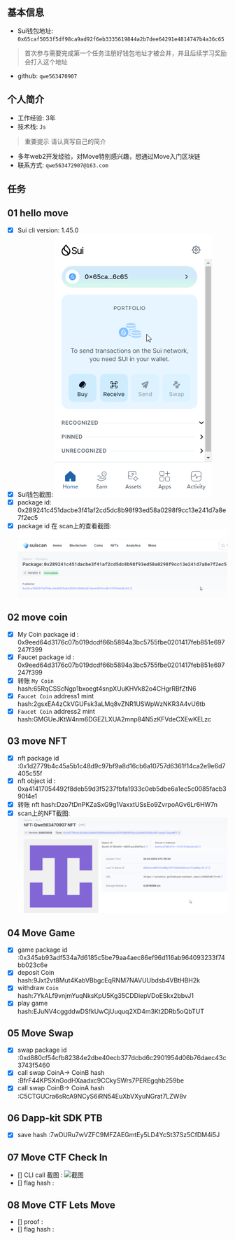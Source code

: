 ## 基本信息
- Sui钱包地址: `0x65caf5053f5df98ca9ad92f6eb3335619844a2b7dee64291e4814747b4a36c65`
> 首次参与需要完成第一个任务注册好钱包地址才被合并，并且后续学习奖励会打入这个地址
- github: `qwe563470907`

## 个人简介
- 工作经验: 3年
- 技术栈: `Js`
> 重要提示 请认真写自己的简介
- 多年web2开发经验，对Move特别感兴趣，想通过Move入门区块链
- 联系方式: `qwe563472907@163.com`

## 任务

##   01 hello move  
- [x] Sui cli version: 1.45.0
- [x] Sui钱包截图: ![Sui钱包截图](./images/qb.png)
- [x] package id: 0x289241c451dacbe3f41af2cd5dc8b98f93ed58a0298f9cc13e241d7a8e7f2ec5
- [x] package id 在 scan上的查看截图:![Scan截图](./images/task1.png)

##   02 move coin
- [x] My Coin package id : 0x9eed64d3176c07b019dcdf66b5894a3bc5755fbe0201417feb851e697247f399
- [x] Faucet package id : 0x9eed64d3176c07b019dcdf66b5894a3bc5755fbe0201417feb851e697247f399
- [x] 转账 `My Coin` hash:65RqCSScNgp1bxoegt4snpXUuKHVk82o4CHgrRBfZtN6
- [x] `Faucet Coin` address1 mint hash:2gsxEA4zCkVGUFsk3aLMq8vZNR1USWpWzNKR3A4vU6tb
- [x] `Faucet Coin` address2 mint hash:GMGUeJKtW4nm6DGEZLXUA2mnp84N5zKFVdeCXEwKELzc

##   03 move NFT
- [x] nft package id :0x1d2779b4c45a5b1c48d9c97bf9a8d16cb6a10757d6361f14ca2e9e6d7405c55f
- [x] nft object id : 0xa41417054492f8deb59d3f5237fbfa1933c0eb5dbe6a1ec5c0085facb390f4e1
- [x] 转账 nft  hash:Dzo7tDnPKZaSxG9g1VaxxtUSsEo9ZvrpoAGv6Lr6HW7n
- [x] scan上的NFT截图:![Scan截图](./images/task3.png)

##   04 Move Game
- [x] game package id :0x345ab93adf534a7d6185c5be79aa4aec86ef96d116ab964093233f74bb023c6e
- [x] deposit Coin hash:9Jxt2vt8Mut4KabVBbgcEqRNM7NAVUUbdsb4VBtHBH2k
- [x] withdraw `Coin` hash:7YkALf9vnjmYuqNksKpU5Kg35CDDiepVDoESkx2bbvJ1
- [x] play game hash:EJuNV4cggddwDSfkUwCjUuquq2XD4m3Kt2DRb5oQbTUT

##   05 Move Swap
- [x] swap package id :0xd880cf54cfb82384e2dbe40ecb377dcbd6c2901954d06b76daec43c3743f5460
- [x] call swap CoinA-> CoinB  hash :BfrF44KPSXnGodHXaadxc9CCkySWrs7PEREgqhb259be
- [x] call swap CoinB-> CoinA  hash :C5CTGUCra6sRcA9NCyS6iRN54EuXbVXyuNGrat7LZW8v

##   06 Dapp-kit SDK PTB
- [x] save hash :7wDURu7wVZFC9MFZAEGmtEy5LD4YcSt37Sz5CfDM4i5J

##   07 Move CTF Check In
- [] CLI call 截图 : ![截图](./images/你的图片地址)
- [] flag hash :

##   08 Move CTF Lets Move
- [] proof : 
- [] flag hash :

